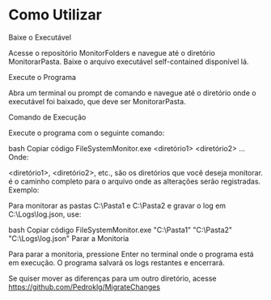 # Como Utilizar
Baixe o Executável

Acesse o repositório MonitorFolders e navegue até o diretório MonitorarPasta. Baixe o arquivo executável self-contained disponível lá.

Execute o Programa

Abra um terminal ou prompt de comando e navegue até o diretório onde o executável foi baixado, que deve ser MonitorarPasta.

Comando de Execução

Execute o programa com o seguinte comando:

bash
Copiar código
FileSystemMonitor.exe <diretório1> <diretório2> ... <caminhoDoArquivoDeLog>
Onde:

<diretório1>, <diretório2>, etc., são os diretórios que você deseja monitorar.
<caminhoDoArquivoDeLog> é o caminho completo para o arquivo onde as alterações serão registradas.
Exemplo:

Para monitorar as pastas C:\Pasta1 e C:\Pasta2 e gravar o log em C:\Logs\log.json, use:

bash
Copiar código
FileSystemMonitor.exe "C:\Pasta1" "C:\Pasta2" "C:\Logs\log.json"
Parar a Monitoria

Para parar a monitoria, pressione Enter no terminal onde o programa está em execução. O programa salvará os logs restantes e encerrará.

Se quiser mover as diferenças para um outro diretório, acesse https://github.com/Pedroklg/MigrateChanges
